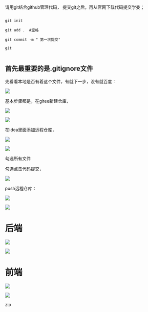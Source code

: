 

请用git结合github管理代码， 提交git之后，再从官网下载代码提交学委；



```shell

git init 

git add .  #空格

git commit -m " 第一次提交"

git 


```



## 首先最重要的是.gitignore文件

先看看本地是否有着这个文件，有就下一步，没有就百度：

![](如何提交作业/2024-06-20-09-22-50-Clip_2024-06-20_09-22-47.png)





基本步骤都是，在gitee新建仓库，

![](如何提交作业/2024-06-20-11-23-47-Clip_2024-06-20_11-23-41.png)

![](如何提交作业/2024-06-20-11-24-44-Clip_2024-06-20_11-24-36.png)



在idea里面添加远程仓库，



![](如何提交作业/2024-06-20-11-19-22-Clip_2024-06-20_11-19-18.png)



![](如何提交作业/2024-06-20-11-19-49-Clip_2024-06-20_11-19-45.png)





勾选所有文件

勾选点击代码提交，

![](如何提交作业/2024-06-20-11-21-07-Clip_2024-06-20_11-21-03.png)

push远程仓库：

![](如何提交作业/2024-06-20-11-22-37-Clip_2024-06-20_11-22-34.png)

![](如何提交作业/2024-06-20-11-26-03-Clip_2024-06-20_11-25-56.png)















# 后端



![](如何提交作业/2024-06-20-09-23-56-Clip_2024-06-20_09-23-53.png)



![](如何提交作业/2024-06-20-11-26-58-Clip_2024-06-20_11-26-48.png)







# 前端

![](如何提交作业/2024-06-20-11-28-18-Clip_2024-06-20_11-28-16.png)

![](如何提交作业/2024-06-20-11-28-08-Clip_2024-06-20_11-28-03.png)





zip

